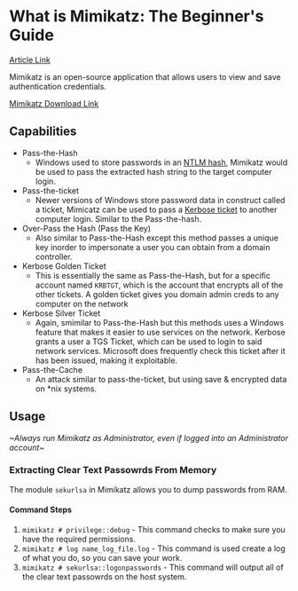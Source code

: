 # What is Mimikatz: The Beginner's Guide
[Article Link](https://www.varonis.com/blog/what-is-mimikatz)

Mimikatz is an open-source application that allows users to view and save authentication credentials. 

[Mimikatz Download Link](https://github.com/gentilkiwi/mimikatz/releases)

## Capabilities
* Pass-the-Hash
  * Windows used to store passwords in an [NTLM hash](https://www.crowdstrike.com/cybersecurity-101/ntlm-windows-new-technology-lan-manager/), Mimikatz would be used to pass the extracted hash string to the target computer login.
* Pass-the-ticket
  * Newer versions of Windows store password data in construct called a ticket, Mimicatz can be used to pass a [Kerbose ticket](https://en.wikipedia.org/wiki/Kerberos_(protocol)) to another computer login. Similar to the Pass-the-hash.
* Over-Pass the Hash (Pass the Key)
  * Also similar to Pass-the-Hash except this method passes a unique key inorder to impersonate a user you can obtain from a domain controller.
* Kerbose Golden Ticket
  * This is essentially the same as Pass-the-Hash, but for a specific account named `KRBTGT`, which is the account that encrypts all of the other tickets. A golden ticket gives you domain admin creds to any computer on the network
* Kerbose Silver Ticket
  * Again, smimilar to Pass-the-Hash but this methods uses a Windows feature that makes it easier to use services on the network. Kerbose grants a user a TGS Ticket, which can be used to login to said network services. Microsoft does frequently check this ticket after it has been issued, making it exploitable. 
* Pass-the-Cache
  * An attack similar to pass-the-ticket, but using save & encrypted data on *nix systems.

## Usage

*\~Always run Mimikatz as Administrator, even if logged into an Administrator account\~*

### Extracting Clear Text Passowrds From Memory

The module `sekurlsa` in Mimikatz allows you to dump passwords from RAM.

#### Command Steps
1. `mimikatz # privilege::debug` - This command checks to make sure you have the required permissions.
2. `mimikatz # log name_log_file.log` - This command is used create a log of what you do, so you can save your work.
3. `mimikatz # sekurlsa::logonpasswords` - This command will output all of the clear text passowrds on the host system. 
